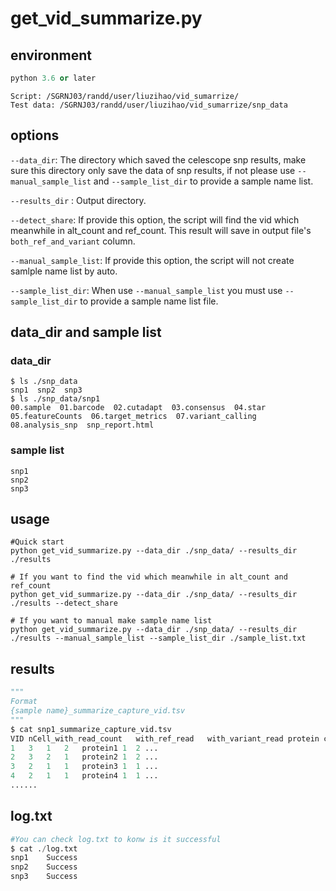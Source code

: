 # get_vid_summarize.py

## environment

```python
python 3.6 or later
```

```apl
Script: /SGRNJ03/randd/user/liuzihao/vid_sumarrize/
Test data: /SGRNJ03/randd/user/liuzihao/vid_sumarrize/snp_data
```

## options

`--data_dir`: The directory which saved the celescope snp results, make sure this directory only save the data of snp results, if not please use  `--manual_sample_list` and `--sample_list_dir` to provide a sample name list.

 `--results_dir` : Output directory.

`--detect_share`: If provide this option, the script will find the vid which meanwhile in alt_count and ref_count. This result will save in output file's `both_ref_and_variant` column.

`--manual_sample_list`: If provide this option, the script will not create samlple name list by auto.

`--sample_list_dir`: When use `--manual_sample_list` you must use  `--sample_list_dir` to provide a sample name list file.

## data_dir  and sample list

### data_dir

```shell
$ ls ./snp_data
snp1  snp2  snp3
$ ls ./snp_data/snp1
00.sample  01.barcode  02.cutadapt  03.consensus  04.star  05.featureCounts  06.target_metrics  07.variant_calling  08.analysis_snp  snp_report.html
```

### sample  list

```shell
snp1
snp2
snp3
```

## usage

```shell
#Quick start
python get_vid_summarize.py --data_dir ./snp_data/ --results_dir ./results
```

```shell
# If you want to find the vid which meanwhile in alt_count and ref_count
python get_vid_summarize.py --data_dir ./snp_data/ --results_dir ./results --detect_share
```

```shell
# If you want to manual make sample name list
python get_vid_summarize.py --data_dir ./snp_data/ --results_dir ./results --manual_sample_list --sample_list_dir ./sample_list.txt
```

## results

```python
"""
Format
{sample name}_summarize_capture_vid.tsv 
"""
$ cat snp1_summarize_capture_vid.tsv 
VID	nCell_with_read_count	with_ref_read	with_variant_read protein cluster_1 cluster_2 ...
1	3	1	2	protein1 1	2 ...
2	3	2	1	protein2 1	2 ...
3	2	1	1	protein3 1	1 ...
4	2	1	1	protein4 1	1 ...
......
```

## log.txt

```python
#You can check log.txt to konw is it successful
$ cat ./log.txt
snp1	Success
snp2	Success
snp3	Success
```

